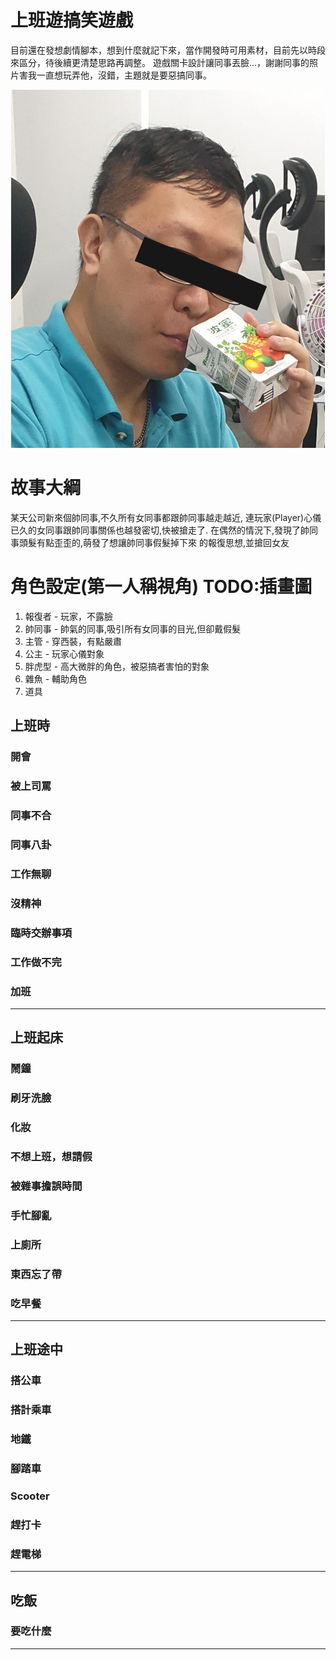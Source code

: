 # 上班遊搞笑遊戲
目前還在發想劇情腳本，想到什麼就記下來，當作開發時可用素材，目前先以時段來區分，待後續更清楚思路再調整。
遊戲關卡設計讓同事丟臉...，謝謝同事的照片害我一直想玩弄他，沒錯，主題就是要惡搞同事。

<p align="center">
  <img src="./assets/jerry_img.png" with="503" height="573"/>
</p>

# 故事大綱
某天公司新來個帥同事,不久所有女同事都跟帥同事越走越近,
連玩家(Player)心儀已久的女同事跟帥同事關係也越發密切,快被搶走了.
在偶然的情況下,發現了帥同事頭髮有點歪歪的,萌發了想讓帥同事假髮掉下來
的報復思想,並搶回女友



# 角色設定(第一人稱視角) TODO:插畫圖
1. 報復者 - 玩家，不露臉
2. 帥同事 - 帥氣的同事,吸引所有女同事的目光,但卻戴假髮
3. 主管 - 穿西裝，有點嚴肅
4. 公主 - 玩家心儀對象
5. 胖虎型 - 高大微胖的角色，被惡搞者害怕的對象
6. 雜魚 - 輔助角色
7. 道具



## 上班時
### 開會
### 被上司罵
### 同事不合
### 同事八卦
### 工作無聊
### 沒精神
### 臨時交辦事項
### 工作做不完
### 加班
-------------

## 上班起床
### 鬧鐘
### 刷牙洗臉
### 化妝
### 不想上班，想請假
### 被雜事擔誤時間
### 手忙腳亂
### 上廁所
### 東西忘了帶
### 吃早餐
-------------

## 上班途中
### 搭公車
### 搭計乘車
### 地鐵
### 腳踏車
### Scooter
### 趕打卡
### 趕電梯
-------------

## 吃飯
### 要吃什麼
-------------
